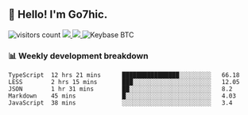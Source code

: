 ## 👋 Hello! I'm Go7hic.

 ![visitors count](https://visitors-by-url-pls-dont-use-this-in-your-repo.vercel.app/Go7hic-github-readme)
 <a href="https://twitter.com/Go7hic">
    <img src="https://img.shields.io/badge/-@Go7hic-1ca0f1?style=flat-square&labelColor=1ca0f1&logo=twitter&logoColor=white&link=https://twitter.com/Go7hic">
   <a/>
   <a href="mailto:gtfx0209@gmail.com">
    <img src="https://img.shields.io/badge/-gtfx0209@gmail.com-c14438?style=flat-square&logo=Gmail&logoColor=white&link=mailto:gtfx0209@gmail.com">
   <a/>
    ![Keybase BTC](https://img.shields.io/keybase/btc/Go7hic)
 <!--
🔭 I’m currently working
🌱 I’m currently learning
💬 Ask me about 
📫 How to reach me: 
⚡ Fun fact: 
-->
 <!--
![My Github Stats](https://github-readme-stats.vercel.app/api?username=Go7hic&show_icons=true&count_private=true)

-->

### 📊 Weekly development breakdown
<!--START_SECTION:waka-->
```text
TypeScript  12 hrs 21 mins      ████████████████░░░░░░░░░   66.18 
LESS        2 hrs 15 mins       ███░░░░░░░░░░░░░░░░░░░░░░   12.05 
JSON        1 hr 31 mins        ██░░░░░░░░░░░░░░░░░░░░░░░   8.2 
Markdown    45 mins             █░░░░░░░░░░░░░░░░░░░░░░░░   4.03 
JavaScript  38 mins             ░░░░░░░░░░░░░░░░░░░░░░░░░   3.4
```
<!--END_SECTION:waka-->

